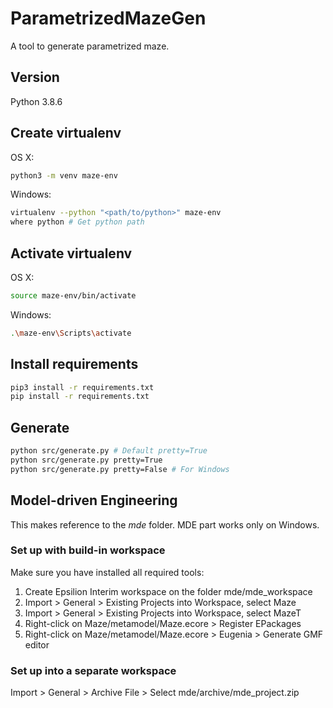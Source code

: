 # ParametrizedMazeGen

A tool to generate parametrized maze.

## Version

Python 3.8.6

## Create virtualenv

OS X:

```bash
python3 -m venv maze-env
```

Windows:

```bash
virtualenv --python "<path/to/python>" maze-env
where python # Get python path
```

## Activate virtualenv

OS X:

```bash
source maze-env/bin/activate
```

Windows:

```bash
.\maze-env\Scripts\activate
```

## Install requirements

```bash
pip3 install -r requirements.txt
pip install -r requirements.txt
```

## Generate

```bash
python src/generate.py # Default pretty=True
python src/generate.py pretty=True
python src/generate.py pretty=False # For Windows
```

## Model-driven Engineering

This makes reference to the _mde_ folder. MDE part works only on Windows.

### Set up with build-in workspace

Make sure you have installed all required tools:

1. Create Epsilion Interim workspace on the folder mde/mde_workspace
2. Import > General > Existing Projects into Workspace, select Maze
3. Import > General > Existing Projects into Workspace, select MazeT
4. Right-click on Maze/metamodel/Maze.ecore > Register EPackages
5. Right-click on Maze/metamodel/Maze.ecore > Eugenia > Generate GMF editor

### Set up into a separate workspace

Import > General > Archive File > Select mde/archive/mde_project.zip
